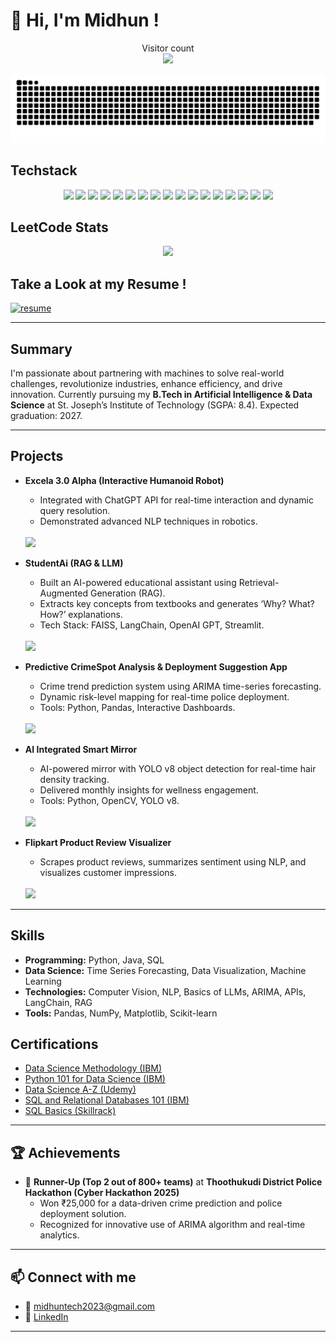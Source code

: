 # 👋 Hi, I'm Midhun !

<p align="center"> 
  Visitor count<br>
  <img src="https://profile-counter.glitch.me/midhunprahash-ui/count.svg" />
</p>

![snake gif](https://github.com/Platane/snk/raw/output/github-contribution-grid-snake.svg)

## Techstack
<p align="center">
  <img src="https://img.shields.io/badge/Python-3776AB?style=for-the-badge&logo=python&logoColor=white"/>
  <img src="https://img.shields.io/badge/Java-007396?style=for-the-badge&logo=java&logoColor=white"/>
  <img src="https://img.shields.io/badge/SQL-4479A1?style=for-the-badge&logo=mysql&logoColor=white"/>
  <img src="https://img.shields.io/badge/Pandas-150458?style=for-the-badge&logo=pandas&logoColor=white"/>
  <img src="https://img.shields.io/badge/NumPy-013243?style=for-the-badge&logo=numpy&logoColor=white"/>
  <img src="https://img.shields.io/badge/Matplotlib-11557C?style=for-the-badge&logo=matplotlib&logoColor=white"/>
  <img src="https://img.shields.io/badge/Scikit--Learn-F7931E?style=for-the-badge&logo=scikit-learn&logoColor=white"/>
  <img src="https://img.shields.io/badge/LangChain-ffcc00?style=for-the-badge&logo=langchain&logoColor=black"/>
  <img src="https://img.shields.io/badge/FAISS-009688?style=for-the-badge&logo=apache&logoColor=white"/>
  <img src="https://img.shields.io/badge/OpenAI-412991?style=for-the-badge&logo=openai&logoColor=white"/>
  <img src="https://img.shields.io/badge/YOLOv8-FF0000?style=for-the-badge&logo=yolo&logoColor=white"/>
  <img src="https://img.shields.io/badge/Streamlit-FF4B4B?style=for-the-badge&logo=streamlit&logoColor=white"/>
  <img src="https://img.shields.io/badge/OpenCV-5C3EE8?style=for-the-badge&logo=opencv&logoColor=white"/>
  <img src="https://img.shields.io/badge/ARIMA-00A86B?style=for-the-badge&logo=chartdotjs&logoColor=white"/>
  <img src="https://img.shields.io/badge/Git-F05032?style=for-the-badge&logo=git&logoColor=white"/>
  <img src="https://img.shields.io/badge/GitHub-181717?style=for-the-badge&logo=github&logoColor=white"/>
  <img src="https://img.shields.io/badge/API-0052CC?style=for-the-badge&logo=fastapi&logoColor=white"/>
</p>

## LeetCode Stats
<div align="center">
  <img src="https://leetcard.jacoblin.cool/midhunprahash?theme=dark&ext=heatmap" width="400"/>
</div>


## Take a Look at my Resume !

<a href="https://drive.google.com/uc?export=download&id=1X3hW6b9uToupbuYhBEOBf7narkAhYw_8">
  <img src="https://img.shields.io/badge/Download%20Resume-blue?style=for-the-badge&logo=adobeacrobatreader" alt="resume"/>
</a>

---

## Summary

I'm passionate about partnering with machines to solve real-world challenges, revolutionize industries, enhance efficiency, and drive innovation. Currently pursuing my **B.Tech in Artificial Intelligence & Data Science** at St. Joseph’s Institute of Technology (SGPA: 8.4). Expected graduation: 2027.

---

## Projects

- **Excela 3.0 Alpha (Interactive Humanoid Robot)**
  - Integrated with ChatGPT API for real-time interaction and dynamic query resolution.
  - Demonstrated advanced NLP techniques in robotics.  
  <br>
  <a href="https://github.com/midhunprahash-ui/AI-Voice-Assistant.git" target="_blank"><img src="https://img.shields.io/badge/View%20Repository-blue?style=for-the-badge&logo=github"/></a>

- **StudentAi (RAG & LLM)**
  - Built an AI-powered educational assistant using Retrieval-Augmented Generation (RAG).
  - Extracts key concepts from textbooks and generates ‘Why? What? How?’ explanations.
  - Tech Stack: FAISS, LangChain, OpenAI GPT, Streamlit.  
  <br>
  <a href="https://github.com/midhunprahash-ui/Student.Ai.git" target="_blank"><img src="https://img.shields.io/badge/View%20Repository-blue?style=for-the-badge&logo=github"/></a>

- **Predictive CrimeSpot Analysis & Deployment Suggestion App**
  - Crime trend prediction system using ARIMA time-series forecasting.
  - Dynamic risk-level mapping for real-time police deployment.
  - Tools: Python, Pandas, Interactive Dashboards.  
  <br>
  <a href="https://github.com/midhunprahash-ui/crimespot-analysis_and_predictive-police-deployment.git" target="_blank"><img src="https://img.shields.io/badge/View%20Repository-blue?style=for-the-badge&logo=github"/></a>

- **AI Integrated Smart Mirror**
  - AI-powered mirror with YOLO v8 object detection for real-time hair density tracking.
  - Delivered monthly insights for wellness engagement.
  - Tools: Python, OpenCV, YOLO v8.  
  <br>
  <a href="https://github.com/midhunprahash-ui/Hair_volume_analyzer.git" target="_blank"><img src="https://img.shields.io/badge/View%20Repository-blue?style=for-the-badge&logo=github"/></a>

- **Flipkart Product Review Visualizer**
  - Scrapes product reviews, summarizes sentiment using NLP, and visualizes customer impressions.  
  <br>
  <a href="https://github.com/midhunprahash-ui/Flipkart_review_analyzer.git" target="_blank"><img src="https://img.shields.io/badge/View%20Repository-blue?style=for-the-badge&logo=github"/></a>

---
## Skills

- **Programming:** Python, Java, SQL
- **Data Science:** Time Series Forecasting, Data Visualization, Machine Learning
- **Technologies:** Computer Vision, NLP, Basics of LLMs, ARIMA, APIs, LangChain, RAG
- **Tools:** Pandas, NumPy, Matplotlib, Scikit-learn

## Certifications

- [Data Science Methodology (IBM)](https://courses.cognitiveclass.ai/certificates/30720c84c6874a1783604880aefdb97a)
- [Python 101 for Data Science (IBM)](https://courses.cognitiveclass.ai/certificates/202c332650394476875dcd912b5815b0)
- [Data Science A-Z (Udemy)](https://ude.my/UC-bc67920a-0176-426d-862b-3d31a85efib)
- [SQL and Relational Databases 101 (IBM)](https://courses.cognitiveclass.ai/certificates/93085e4a9b8b4fed872d8eb5a9f816d0)
- [SQL Basics (Skillrack)](https://www.skillrack.com/faces/free/certificate.xhtml?t=cert&id=482693&key=FFY)

---
## 🏆 Achievements

- 🥈 **Runner-Up (Top 2 out of 800+ teams)** at **Thoothukudi District Police Hackathon (Cyber Hackathon 2025)**
  - Won ₹25,000 for a data-driven crime prediction and police deployment solution.
  - Recognized for innovative use of ARIMA algorithm and real-time analytics.

---

## 📫 Connect with me

- 📧 [midhuntech2023@gmail.com](mailto:midhuntech2023@gmail.com)
- 🔗 [LinkedIn](http://www.linkedin.com/in/midhun-prahash-14ab24292/)

---

